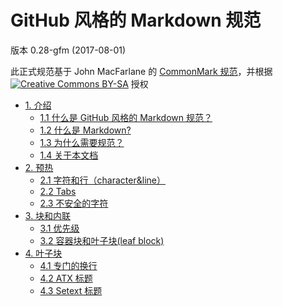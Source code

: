 # GitHub 风格的 Markdown 规范

版本 0.28-gfm (2017-08-01)  

此正式规范基于 John MacFarlane 的 [CommonMark 规范](http://spec.commonmark.org/)，并根据 [![Creative Commons BY-SA](https://i.creativecommons.org/l/by-sa/4.0/80x15.png)](http://creativecommons.org/licenses/by-sa/4.0/) 授权
  

*   [1. 介绍](/cn/介绍/)  
    *   [1.1 什么是 GitHub 风格的 Markdown 规范？](/cn/介绍/)
    *   [1.2 什么是 Markdown?](/cn/介绍.html#_2-什么是-markdown)
    *   [1.3 为什么需要规范？](/cn/介绍.html#_3-为什么需要规范？)
    *   [1.4 关于本文档](/cn/介绍.html#_4-关于本文档)
*   [2. 预热](/cn/预热/)  
    *   [2.1 字符和行（character&line）](/cn/预热/)
    *   [2.2 Tabs](/cn/预热.html#_2-tabs)
    *   [2.3 不安全的字符](/cn/预热.html#_3-不安全的字符)
*   [3. 块和内联](/cn/块和内联/)  
    *   [3.1 优先级](/cn/块和内联.html#优先级)
    *   [3.2 容器块和叶子块(leaf block)](/cn/块和内联.html#容器块和叶子块-leaf-block)
*   [4. 叶子块](/cn/叶子块/)  
    *   [4.1 专门的换行](/cn/叶子块/专门的换行/)
    *   [4.2 ATX 标题](/cn/叶子块/ATX标题.html)
    *   [4.3 Setext 标题](/cn/叶子块/Setext标题.html)